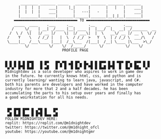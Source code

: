            ________ _______ _____   ______ _______ _______ _______ 
          |  |  |  |    ___|     |_|      |       |   |   |    ___|
          |  |  |  |    ___|       |   ---|   -   |       |    ___|
          |________|_______|_______|______|_______|__|_|__|_______|
        ▬▬▬▬▬▬▬▬▬▬▬▬▬▬▬▬▬▬▬▬▬▬▬▬▬▬▬▬▬ TO ▬▬▬▬▬▬▬▬▬▬▬▬▬▬▬▬▬▬▬▬▬▬▬▬▬▬▬▬▬
        _____  ____    .___     .__       .__     __      .___           
       /     \/_   | __| _/____ |__| ____ |  |___/  |_  __| _/_______  __
      /  \ /  \|   |/ __ |/    \|  |/ ___\|  |  \   __\/ __ |/ __ \  \/ /
     /    Y    \   / /_/ |   |  \  / /_/  >   Y  \  | / /_/ \  ___/\   / 
     \____|__  /___\____ |___|  /__\___  /|___|  /__| \____ |\___  >\_/  
             \/         \/    \/  /_____/      \/          \/    \/      
                              PROFILE PAGE
                            
                                                               
    █ █ █ █ █ █▀█   █ █▀   █▀▄▀█ ▄█ █▀▄ █▄ █ █ █▀▀ █ █ ▀█▀ █▀▄ █▀▀ █ █
    ▀▄▀▄▀ █▀█ █▄█   █ ▄█   █ ▀ █  █ █▄▀ █ ▀█ █ █▄█ █▀█  █  █▄▀ ██▄ ▀▄▀
    M1dnightdev is a solo developer who aspires to work in game dev
    in the future. he currently knows html, css, and python and is
    currently learning/ wanting to learn java, javascript, and C#.
    both his parents are developers and have worked in the computer 
    industry for more that 2 and a half decades. he has been
    accumulating the parts to his setup over years and finally has
    a good woirkstation for all his needs.
 
                         
     █▀ █▀█ █▀▀ █ ▄▀█ █   █▀
     ▄█ █▄█ █▄▄ █ █▀█ █▄▄ ▄█
    FOLLOW M1DNIGHTDEV HERE:
    replit: https://replit.com/@m1dnightdev
    twitter: https://twitter.com/@m1dnight_ofcl
    youtube: https://youtube.com/@m1dnightgmr
